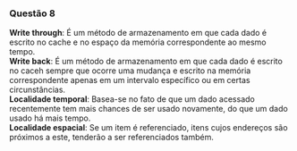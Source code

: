 ### Questão 8
  
**Write through**: É um método de armazenamento em que cada dado é escrito no cache e no espaço da memória correspondente ao mesmo tempo.  
**Write back**: É um método de armazenamento em que cada dado é escrito no caceh sempre que ocorre uma mudança e escrito na memória correspondente apenas em um intervalo específico ou em certas circunstâncias.  
**Localidade temporal**: Basea-se no fato de que um dado acessado recentemente tem mais chances de ser usado novamente, do que um dado usado há mais tempo.  
**Localidade espacial**: Se um item é referenciado, itens cujos endereços são próximos a este, tenderão a ser referenciados também.  
